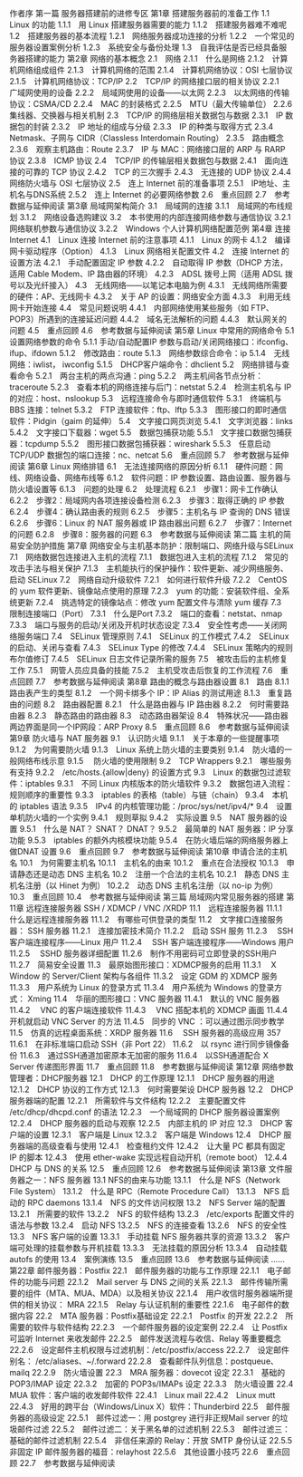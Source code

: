 作者序
第一篇 服务器搭建前的进修专区
第1章 搭建服务器前的准备工作
1.1　Linux 的功能
1.1.1　用 Linux 搭建服务器需要的能力
1.1.2　搭建服务器难不难呢
1.2　搭建服务器的基本流程
1.2.1　网络服务器成功连接的分析
1.2.2　一个常见的服务器设置案例分析
1.2.3　系统安全与备份处理
1.3　自我评估是否已经具备服务器搭建的能力
第2章 网络的基本概念
2.1　网络
2.1.1　什么是网络
2.1.2　计算机网络组成组件
2.1.3　计算机网络的范围
2.1.4　计算机网络协议：OSI 七层协议
2.1.5　计算机网络协议：TCP/IP
2.2　TCP/IP 的网络接口层的相关协议
2.2.1　广域网使用的设备
2.2.2　局域网使用的设备——以太网
2.2.3　以太网络的传输协议：CSMA/CD
2.2.4　MAC 的封装格式
2.2.5　MTU（最大传输单位）
2.2.6　集线器、交换器与相关机制
2.3　TCP/IP 的网络层相关数据包与数据
2.3.1　IP 数据包的封装
2.3.2　IP 地址的组成与分级
2.3.3　IP 的种类与取得方式
2.3.4　Netmask、子网与 CIDR（Classless Interdomain Routing）
2.3.5　路由概念
2.3.6　观察主机路由：Route
2.3.7　IP 与 MAC：网络接口层的 ARP 与 RARP 协议
2.3.8　ICMP 协议
2.4　TCP/IP 的传输层相关数据包与数据
2.4.1　面向连接的可靠的 TCP 协议
2.4.2　TCP 的三次握手
2.4.3　无连接的 UDP 协议
2.4.4　网络防火墙与 OSI 七层协议
2.5　连上 Internet 前的准备事项
2.5.1　IP地址、主机名与DNS系统
2.5.2　连上 Internet 的必要网络参数
2.6　重点回顾
2.7　参考数据与延伸阅读
第3章 局域网架构简介
3.1　局域网的连接
3.1.1　局域网的布线规划
3.1.2　网络设备选购建议
3.2　本书使用的内部连接网络参数与通信协议
3.2.1　网络联机参数与通信协议
3.2.2　Windows 个人计算机网络配置范例
第4章 连接 Internet
4.1　Linux 连接 Internet 前的注意事项
4.1.1　Linux 的网卡
4.1.2　编译网卡驱动程序（Option）
4.1.3　Linux 网络相关配置文件
4.2　连接 Internet 的设置方法
4.2.1　手动配置固定 IP 参数
4.2.2　自动取得 IP 参数（DHCP 方法，适用 Cable Modem、IP 路由器的环境）
4.2.3　ADSL 拨号上网（适用 ADSL 拨号以及光纤接入）
4.3　无线网络——以笔记本电脑为例
4.3.1　无线网络所需要的硬件：AP、无线网卡
4.3.2　关于 AP 的设置：网络安全方面
4.3.3　利用无线网卡开始连接
4.4　常见问题说明
4.4.1　内部网络使用某些服务（如 FTP、POP3）所遇到的连接延迟问题
4.4.2　域名无法解析的问题
4.4.3　默认网关的问题
4.5　重点回顾
4.6　参考数据与延伸阅读
第5章 Linux 中常用的网络命令
5.1　设置网络参数的命令
5.1.1 手动/自动配置IP 参数与启动/关闭网络接口：ifconfig、ifup、ifdown
5.1.2　修改路由：route
5.1.3　网络参数综合命令：ip
5.1.4　无线网络：iwlist， iwconfig
5.1.5　DHCP客户端命令：dhclient
5.2　网络排错与查看命令
5.2.1　两台主机的两点沟通：ping
5.2.2　两主机间各节点分析：traceroute
5.2.3　查看本机的网络连接与后门：netstat
5.2.4　检测主机名与 IP 的对应：host、nslookup
5.3　远程连接命令与即时通信软件
5.3.1　终端机与 BBS 连接：telnet
5.3.2　FTP 连接软件：ftp、lftp
5.3.3　图形接口的即时通信软件：Pidgin（gaim 的延伸）
5.4　文字接口网页浏览
5.4.1　文字浏览器：links
5.4.2　文字接口下载器：wget
5.5　数据包捕获功能
5.5.1　文字接口数据包捕获器：tcpdump
5.5.2　图形接口数据包捕获器：wireshark
5.5.3　任意启动 TCP/UDP 数据包的端口连接：nc、netcat
5.6　重点回顾
5.7　参考数据与延伸阅读
第6章 Linux 网络排错
6.1　无法连接网络的原因分析
6.1.1　硬件问题：网线、网络设备、网络布线等
6.1.2　软件问题：IP 参数设置、路由设置、服务器与防火墙设置等
6.1.3　问题的处理
6.2　处理流程
6.2.1　步骤1：网卡工作确认
6.2.2　步骤2：局域网内各项连接设备检测
6.2.3　步骤3：取得正确的 IP 参数
6.2.4　步骤4：确认路由表的规则
6.2.5　步骤5：主机名与 IP 查询的 DNS 错误
6.2.6　步骤6：Linux 的 NAT 服务器或 IP 路由器出问题
6.2.7　步骤7：Internet 的问题
6.2.8　步骤8：服务器的问题
6.3　参考数据与延伸阅读
第二篇 主机的简易安全防护措施
第7章 网络安全与主机基本防护：限制端口、网络升级与SELinux
7.1　网络数据包连接进入主机的流程
7.1.1　数据包进入主机的流程
7.1.2　常见的攻击手法与相关保护
7.1.3　主机能执行的保护操作：软件更新、减少网络服务、 启动 SELinux
7.2　网络自动升级软件
7.2.1　如何进行软件升级
7.2.2　CentOS 的 yum 软件更新、镜像站点使用的原理
7.2.3　yum 的功能：安装软件组、全系统更新
7.2.4　挑选特定的镜像站点：修改 yum 配置文件与清除 yum 缓存
7.3　限制连接端口（Port）
7.3.1　什么是Port
7.3.2　端口的查看：netstat、nmap
7.3.3　端口与服务的启动/关闭及开机时状态设定
7.3.4　安全性考虑——关闭网络服务端口
7.4　SELinux 管理原则
7.4.1　SELinux 的工作模式
7.4.2　SELinux 的启动、关闭与查看
7.4.3　SELinux Type 的修改
7.4.4　SELinux 策略内的规则布尔值修订
7.4.5　SELinux 日志文件记录所需的服务
7.5　被攻击后的主机修复工作
7.5.1　网管人员应具备的技能
7.5.2　主机受攻击后恢复的工作流程
7.6　重点回顾
7.7　参考数据与延伸阅读
第8章 路由的概念与路由器设置
8.1　路由
8.1.1　路由表产生的类型
8.1.2　一个网卡绑多个 IP：IP Alias 的测试用途
8.1.3　重复路由的问题
8.2　路由器配置
8.2.1　什么是路由器与 IP 路由器
8.2.2　何时需要路由器
8.2.3　静态路由的路由器
8.3　动态路由器架设
8.4　特殊状况——路由器两边界面是同一个IP网段：ARP Proxy
8.5　重点回顾
8.6　参考数据与延伸阅读
第9章 防火墙与 NAT 服务器
9.1　认识防火墙
9.1.1　关于本章的一些提醒事项
9.1.2　为何需要防火墙
9.1.3　Linux 系统上防火墙的主要类别
9.1.4　防火墙的一般网络布线示意
9.1.5　 防火墙的使用限制
9.2　TCP Wrappers
9.2.1　哪些服务有支持
9.2.2　/etc/hosts.{allow|deny} 的设置方式
9.3　Linux 的数据包过滤软件：iptables
9.3.1　不同 Linux 内核版本的防火墙软件
9.3.2　数据包进入流程：规则顺序的重要性
9.3.3　iptables 的表格（table）与链（chain）
9.3.4　本机的 iptables 语法
9.3.5　IPv4 的内核管理功能：/proc/sys/net/ipv4/*
9.4　设置单机防火墙的一个实例
9.4.1　规则草拟
9.4.2　实际设置
9.5　NAT 服务器的设置
9.5.1　什么是 NAT？ SNAT？ DNAT？
9.5.2　最简单的 NAT 服务器：IP 分享功能
9.5.3　iptables 的额外内核模块功能
9.5.4　在防火墙后端的网络服务器上做DNAT 设置
9.6　重点回顾
9.7　参考数据与延伸阅读
第10章 申请合法的主机名
10.1　为何需要主机名
10.1.1　主机名的由来
10.1.2　重点在合法授权
10.1.3　申请静态还是动态 DNS 主机名
10.2　注册一个合法的主机名
10.2.1　静态 DNS 主机名注册（以 Hinet 为例）
10.2.2　动态 DNS 主机名注册（以 no-ip 为例）
10.3　重点回顾
10.4　参考数据与延伸阅读
第三篇 局域网内常见服务器的搭建
第11章 远程连接服务器 SSH / XDMCP / VNC /XRDP
11.1　远程连接服务器
11.1.1　什么是远程连接服务器
11.1.2　有哪些可供登录的类型
11.2　文字接口连接服务器： SSH 服务器
11.2.1　连接加密技术简介
11.2.2　启动 SSH 服务
11.2.3　 SSH 客户端连接程序——Linux 用户
11.2.4　 SSH 客户端连接程序——Windows 用户
11.2.5　 SSHD 服务器详细配置
11.2.6　制作不用密码可立即登录的SSH用户
11.2.7　简易安全设置
11.3　最原始图形接口：XDMCP服务的启用
11.3.1　 X Window 的 Server/Client 架构与各组件
11.3.2　设定 GDM 的 XDMCP 服务
11.3.3　用户系统为 Linux 的登录方式
11.3.4　用户系统为 Windows 的登录方式： Xming
11.4　华丽的图形接口：VNC 服务器
11.4.1　默认的 VNC 服务器
11.4.2　 VNC 的客户端连接软件
11.4.3　 VNC 搭配本机的 XDMCP 画面
11.4.4　开机就启动 VNC Server 的方法
11.4.5　同步的 VNC ：可以通过图示同步教学
11.5　仿真的远程桌面系统：XRDP 服务器
11.6　 SSH 服务器的高级应用 357
11.6.1　在非标准端口启动 SSH（非 Port 22）
11.6.2　以 rsync 进行同步镜像备份
11.6.3　通过SSH通道加密原本无加密的服务
11.6.4　以SSH通道配合 X Server 传递图形界面
11.7　重点回顾
11.8　参考数据与延伸阅读
第12章 网络参数管理者：DHCP服务器
12.1　DHCP 的工作原理
12.1.1　DHCP 服务器的用途
12.1.2　DHCP 协议的工作方式
12.1.3　何时需要架设 DHCP 服务器
12.2　DHCP 服务器端的配置
12.2.1　所需软件与文件结构
12.2.2　主要配置文件 /etc/dhcp/dhcpd.conf 的语法
12.2.3　一个局域网的 DHCP 服务器设置案例
12.2.4　DHCP 服务器的启动与观察
12.2.5　内部主机的 IP 对应
12.3　DHCP 客户端的设置
12.3.1　客户端是 Linux
12.3.2　客户端是 Windows
12.4　DHCP 服务器端的高级查看与使用
12.4.1　检查租约文件
12.4.2　让大量 PC 都具有固定 IP 的脚本
12.4.3　使用 ether-wake 实现远程自动开机（remote boot）
12.4.4　DHCP 与 DNS 的关系
12.5　重点回顾
12.6　参考数据与延伸阅读
第13章 文件服务器之一：NFS 服务器
13.1 NFS的由来与功能
13.1.1　什么是 NFS（Network File System）
13.1.2　什么是 RPC（Remote Procedure Call）
13.1.3　NFS 启动的 RPC daemons
13.1.4　NFS 的文件访问权限
13.2　NFS Server 端的配置
13.2.1　所需要的软件
13.2.2　NFS 的软件结构
13.2.3　/etc/exports 配置文件的语法与参数
13.2.4　启动 NFS
13.2.5　NFS 的连接查看
13.2.6　NFS 的安全性
13.3　NFS 客户端的设置
13.3.1　手动挂载 NFS 服务器共享的资源
13.3.2　客户端可处理的挂载参数与开机挂载
13.3.3　无法挂载的原因分析
13.3.4　自动挂载 autofs 的使用
13.4　案例演练
13.5　重点回顾
13.6　参考数据与延伸阅读
……
第22章 邮件服务器：Postfix
22.1　邮件服务器的功能与工作原理
22.1.1　电子邮件的功能与问题
22.1.2　Mail server 与 DNS 之间的关系
22.1.3　邮件传输所需要的组件（MTA、MUA、MDA）以及相关协议
22.1.4　用户收信时服务器端所提供的相关协议： MRA
22.1.5　Relay 与认证机制的重要性
22.1.6　电子邮件的数据内容
22.2　MTA 服务器：Postfix基础设定
22.2.1　Postfix 的开发
22.2.2　所需要的软件与软件结构
22.2.3　一个邮件服务器的设定案例
22.2.4　让 Postfix 可监听 Internet 来收发邮件
22.2.5　邮件发送流程与收信、Relay 等重要概念
22.2.6　设定邮件主机权限与过滤机制：/etc/postfix/access
22.2.7　设定邮件别名： /etc/aliases、~/.forward
22.2.8　查看邮件队列信息：postqueue、mailq
22.2.9　防火墙设置
22.3　MRA 服务器：dovecot 设定
22.3.1　基础的 POP3/IMAP 设定
22.3.2　加密的 POP3s/IMAPs 设定
22.3.3　防火墙设置
22.4　MUA 软件：客户端的收发邮件软件
22.4.1　Linux mail
22.4.2　Linux mutt
22.4.3　好用的跨平台（Windows/Linux X）软件：Thunderbird
22.5　邮件服务器的高级设定
22.5.1　邮件过滤一：用 postgrey 进行非正规Mail server 的垃圾邮件过滤
22.5.2　邮件过滤二：关于黑名单的过滤机制
22.5.3　邮件过滤三：基础的邮件过滤机制
22.5.4　非信任来源的 Relay：开放 SMTP 身份认证
22.5.5　非固定 IP 邮件服务器的福音：relayhost
22.5.6　其他设置小技巧
22.6　重点回顾
22.7　参考数据与延伸阅读